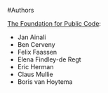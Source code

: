 #Authors

[The Foundation for Public Code](https://publiccode.net):

* Jan Ainali
* Ben Cerveny
* Felix Faassen
* Elena Findley-de Regt
* Eric Herman
* Claus Mullie
* Boris van Hoytema
